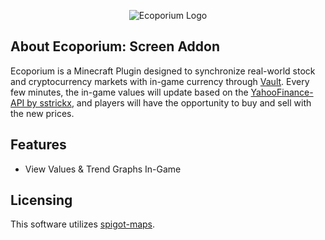 <p align="center">
  <img alt="Ecoporium Logo" src="https://i.imgur.com/M4oF4KO.png" />
</p>

## About Ecoporium: Screen Addon
Ecoporium is a Minecraft Plugin designed to synchronize real-world stock and cryptocurrency markets with in-game currency through [Vault](https://github.com/MilkBowl/Vault). Every few minutes, the in-game values will update based on the [YahooFinance-API by sstrickx](https://github.com/sstrickx/yahoofinance-api), and players will have the opportunity to buy and sell with the new prices.

## Features
- View Values & Trend Graphs In-Game

## Licensing
This software utilizes [spigot-maps](https://github.com/JohnnyJayJay/spigot-maps).
